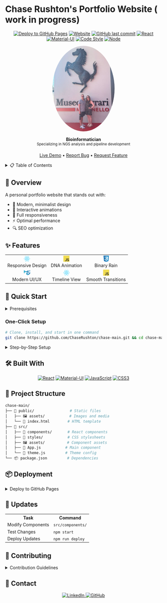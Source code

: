 # Chase Rushton's Portfolio Website ( work in progress)

<div align="center">

[![Deploy to GitHub Pages](https://github.com/ChaseRushton/chase-main/actions/workflows/deploy.yml/badge.svg)](https://github.com/ChaseRushton/chase-main/actions/workflows/deploy.yml)
[![Website](https://img.shields.io/website?url=https%3A%2F%2Fchaserushton.github.io%2Fchase-main)](https://chaserushton.github.io/chase-main/)
[![GitHub last commit](https://img.shields.io/github/last-commit/ChaseRushton/chase-main)](https://github.com/ChaseRushton/chase-main/commits/main)
[![React](https://img.shields.io/badge/React-20232A?style=flat&logo=react&logoColor=61DAFB)](https://reactjs.org/)
[![Material-UI](https://img.shields.io/badge/Material--UI-0081CB?style=flat&logo=material-ui&logoColor=white)](https://mui.com/)
[![Code Style](https://img.shields.io/badge/code_style-prettier-ff69b4.svg)](https://prettier.io/)
[![Node](https://img.shields.io/badge/Node-18.x-green.svg)](https://nodejs.org/)

<p align="center">
  <img src="public/assets/me2.jpg" alt="Chase Rushton" width="200" style="border-radius: 50%"/>
</p>
<p align="center">
  <strong>Bioinformatician</strong><br/>
  <sup>Specializing in NGS analysis and pipeline development</sup>
</p>
<p align="center">
  <a href="https://chaserushton.github.io/chase-main/">Live Demo</a> •
  <a href="https://github.com/ChaseRushton/chase-main/issues">Report Bug</a> •
  <a href="https://github.com/ChaseRushton/chase-main/issues">Request Feature</a>
</p>

</div>

<details>
<summary>📋 Table of Contents</summary>

- [Overview](#-overview)
- [Features](#-features)
- [Quick Start](#-quick-start)
- [Built With](#-built-with)
- [Project Structure](#-project-structure)
- [Deployment](#-deployment)
- [Updates](#-updates)
- [Contributing](#-contributing)
- [Contact](#-contact)

</details>

## 🎯 Overview

A personal portfolio website that stands out with:
- 🎨 Modern, minimalist design
- 🌟 Interactive animations
- 📱 Full responsiveness
- ⚡ Optimal performance
- 🔍 SEO optimization

## ✨ Features

<table>
  <tr>
    <td align="center">
      <img src="https://raw.githubusercontent.com/devicons/devicon/master/icons/react/react-original.svg" width="20" height="20"/>
      <br>Responsive Design
    </td>
    <td align="center">
      <img src="https://raw.githubusercontent.com/devicons/devicon/master/icons/javascript/javascript-original.svg" width="20" height="20"/>
      <br>DNA Animation
    </td>
    <td align="center">
      <img src="https://raw.githubusercontent.com/devicons/devicon/master/icons/css3/css3-original.svg" width="20" height="20"/>
      <br>Binary Rain
    </td>
  </tr>
  <tr>
    <td align="center">
      <img src="https://raw.githubusercontent.com/devicons/devicon/master/icons/materialui/materialui-original.svg" width="20" height="20"/>
      <br>Modern UI/UX
    </td>
    <td align="center">
      <img src="https://raw.githubusercontent.com/devicons/devicon/master/icons/react/react-original.svg" width="20" height="20"/>
      <br>Timeline View
    </td>
    <td align="center">
      <img src="https://raw.githubusercontent.com/devicons/devicon/master/icons/javascript/javascript-original.svg" width="20" height="20"/>
      <br>Smooth Transitions
    </td>
  </tr>
</table>

## 🚀 Quick Start

<details>
<summary>Prerequisites</summary>

- Node.js >= 14.0.0
- npm >= 6.14.0
- Git

</details>

### One-Click Setup

```bash
# Clone, install, and start in one command
git clone https://github.com/ChaseRushton/chase-main.git && cd chase-main && npm install && npm start
```

<details>
<summary>Step-by-Step Setup</summary>

1. Clone the repository
```bash
git clone https://github.com/ChaseRushton/chase-main.git
```

2. Install dependencies
```bash
cd chase-main
npm install
```

3. Start development server
```bash
npm start
```

4. Open [http://localhost:3000](http://localhost:3000)

</details>

## 🛠️ Built With

<div align="center">

[![React](https://skillicons.dev/icons?i=react)](https://reactjs.org/)
[![Material-UI](https://skillicons.dev/icons?i=materialui)](https://mui.com/)
[![JavaScript](https://skillicons.dev/icons?i=js)](https://developer.mozilla.org/en-US/docs/Web/JavaScript)
[![CSS3](https://skillicons.dev/icons?i=css)](https://developer.mozilla.org/en-US/docs/Web/CSS)

</div>

## 📁 Project Structure

```bash
chase-main/
├── 📂 public/                # Static files
│   ├── 🖼️ assets/           # Images and media
│   └── 📄 index.html        # HTML template
├── 📂 src/
│   ├── 🧩 components/       # React components
│   ├── 🎨 styles/           # CSS stylesheets
│   ├── 🖼️ assets/          # Component assets
│   ├── 📱 App.js           # Main component
│   └── 🎯 theme.js         # Theme config
└── 📦 package.json         # Dependencies
```

## 📦 Deployment

<details>
<summary>Deploy to GitHub Pages</summary>

```bash
npm run deploy
```

The site will be deployed to: `https://chaserushton.github.io/chase-main/`

</details>

## 🔄 Updates

<table>
  <tr>
    <th>Task</th>
    <th>Command</th>
  </tr>
  <tr>
    <td>Modify Components</td>
    <td><code>src/components/</code></td>
  </tr>
  <tr>
    <td>Test Changes</td>
    <td><code>npm start</code></td>
  </tr>
  <tr>
    <td>Deploy Updates</td>
    <td><code>npm run deploy</code></td>
  </tr>
</table>

## 🤝 Contributing

<details>
<summary>Contribution Guidelines</summary>

1. Fork the Project
2. Create your Feature Branch (`git checkout -b feature/AmazingFeature`)
3. Commit your Changes (`git commit -m 'Add some AmazingFeature'`)
4. Push to the Branch (`git push origin feature/AmazingFeature`)
5. Open a Pull Request

</details>

## 📧 Contact

<div align="center">
  <a href="https://www.linkedin.com/in/chase-rushton/">
    <img src="https://img.shields.io/badge/LinkedIn-0077B5?style=for-the-badge&logo=linkedin&logoColor=white" alt="LinkedIn"/>
  </a>
  <a href="https://github.com/ChaseRushton">
    <img src="https://img.shields.io/badge/GitHub-100000?style=for-the-badge&logo=github&logoColor=white" alt="GitHub"/>
  </a>
</div>
